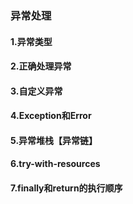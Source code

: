 ### 异常处理
#### 1.异常类型
#### 2.正确处理异常
#### 3.自定义异常
#### 4.Exception和Error
#### 5.异常堆栈【异常链】
#### 6.try-with-resources
#### 7.finally和return的执行顺序
